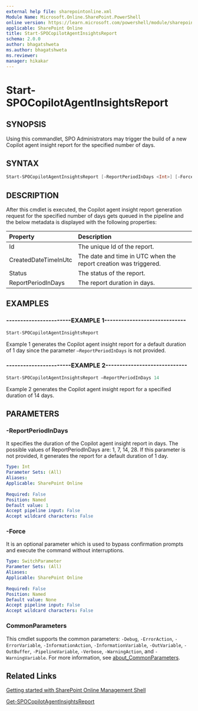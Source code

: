 ```yaml
---
external help file: sharepointonline.xml
Module Name: Microsoft.Online.SharePoint.PowerShell
online version: https://learn.microsoft.com/powershell/module/sharepoint-online/start-spocopilotagentinsightsreport
applicable: SharePoint Online
title: Start-SPOCopilotAgentInsightsReport
schema: 2.0.0
author: bhagatshweta
ms.author: bhagatshweta
ms.reviewer:
manager: hikakar
---
```

 
# Start-SPOCopilotAgentInsightsReport

## SYNOPSIS

Using this commandlet, SPO Administrators may trigger the build of a new Copilot agent insight report for the specified number of days.

## SYNTAX

```powershell
Start-SPOCopilotAgentInsightsReport [-ReportPeriodInDays <Int>] [-Force <SwitchParameter>]
```

## DESCRIPTION

After this cmdlet is executed, the Copilot agent insight report generation request for the specified number of days gets queued in the pipeline and the below metadata is displayed with the following properties:

| Property             | Description                                                      |
|:---------------------|:-----------------------------------------------------------------|
| Id                   | The unique Id of the report.                                     |
| CreatedDateTimeInUtc | The date and time in UTC when the report creation was triggered. |
| Status               | The status of the report.                                        |
| ReportPeriodInDays   | The report duration in days.                                     |

## EXAMPLES

### -----------------------EXAMPLE 1-----------------------------

```powershell
Start-SPOCopilotAgentInsightsReport
```

Example 1 generates the Copilot agent insight report for a default duration of 1 day since the parameter `–ReportPeriodInDays` is not provided.

### -----------------------EXAMPLE 2-----------------------------

```powershell
Start-SPOCopilotAgentInsightsReport –ReportPeriodInDays 14
```

Example 2 generates the Copilot agent insight report for a specified duration of 14 days.

## PARAMETERS

### -ReportPeriodInDays

It specifies the duration of the Copilot agent insight report in days. The possible values of ReportPeriodInDays are: 1, 7, 14, 28. If this parameter is not provided, it generates the report for a default duration of 1 day.

```yaml
Type: Int
Parameter Sets: (All)
Aliases:
Applicable: SharePoint Online
 
Required: False
Position: Named
Default value: 1
Accept pipeline input: False
Accept wildcard characters: False 
```

### -Force

It is an optional parameter which is used to bypass confirmation prompts and execute the command without interruptions.

```yaml
Type: SwitchParameter
Parameter Sets: (All)
Aliases: 
Applicable: SharePoint Online
 
Required: False
Position: Named
Default value: None
Accept pipeline input: False
Accept wildcard characters: False
```

### CommonParameters

This cmdlet supports the common parameters: `-Debug`, `-ErrorAction`, `-ErrorVariable`, `-InformationAction`, `-InformationVariable`, `-OutVariable`, `-OutBuffer`, `-PipelineVariable`, `-Verbose`, `-WarningAction`, and `-WarningVariable`. For more information, see [about_CommonParameters](https://go.microsoft.com/fwlink/?LinkID=113216).

## Related Links

[Getting started with SharePoint Online Management Shell](/powershell/sharepoint/sharepoint-online/connect-sharepoint-online)

[Get-SPOCopilotAgentInsightsReport](./Get-SPOCopilotAgentInsightsReport.md)
